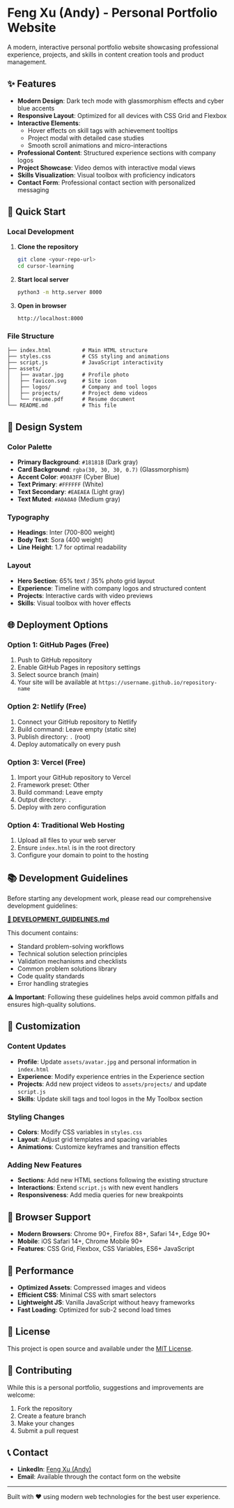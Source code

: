 # Feng Xu (Andy) - Personal Portfolio Website

A modern, interactive personal portfolio website showcasing professional experience, projects, and skills in content creation tools and product management.

## ✨ Features

- **Modern Design**: Dark tech mode with glassmorphism effects and cyber blue accents
- **Responsive Layout**: Optimized for all devices with CSS Grid and Flexbox
- **Interactive Elements**: 
  - Hover effects on skill tags with achievement tooltips
  - Project modal with detailed case studies
  - Smooth scroll animations and micro-interactions
- **Professional Content**: Structured experience sections with company logos
- **Project Showcase**: Video demos with interactive modal views
- **Skills Visualization**: Visual toolbox with proficiency indicators
- **Contact Form**: Professional contact section with personalized messaging

## 🚀 Quick Start

### Local Development

1. **Clone the repository**
   ```bash
   git clone <your-repo-url>
   cd cursor-learning
   ```

2. **Start local server**
   ```bash
   python3 -m http.server 8000
   ```

3. **Open in browser**
   ```
   http://localhost:8000
   ```

### File Structure

```
├── index.html          # Main HTML structure
├── styles.css          # CSS styling and animations
├── script.js           # JavaScript interactivity
├── assets/
│   ├── avatar.jpg      # Profile photo
│   ├── favicon.svg     # Site icon
│   ├── logos/          # Company and tool logos
│   ├── projects/       # Project demo videos
│   └── resume.pdf      # Resume document
└── README.md           # This file
```

## 🎨 Design System

### Color Palette
- **Primary Background**: `#18181B` (Dark gray)
- **Card Background**: `rgba(30, 30, 30, 0.7)` (Glassmorphism)
- **Accent Color**: `#00A3FF` (Cyber Blue)
- **Text Primary**: `#FFFFFF` (White)
- **Text Secondary**: `#EAEAEA` (Light gray)
- **Text Muted**: `#A0A0A0` (Medium gray)

### Typography
- **Headings**: Inter (700-800 weight)
- **Body Text**: Sora (400 weight)
- **Line Height**: 1.7 for optimal readability

### Layout
- **Hero Section**: 65% text / 35% photo grid layout
- **Experience**: Timeline with company logos and structured content
- **Projects**: Interactive cards with video previews
- **Skills**: Visual toolbox with hover effects

## 🌐 Deployment Options

### Option 1: GitHub Pages (Free)
1. Push to GitHub repository
2. Enable GitHub Pages in repository settings
3. Select source branch (main)
4. Your site will be available at `https://username.github.io/repository-name`

### Option 2: Netlify (Free)
1. Connect your GitHub repository to Netlify
2. Build command: Leave empty (static site)
3. Publish directory: `.` (root)
4. Deploy automatically on every push

### Option 3: Vercel (Free)
1. Import your GitHub repository to Vercel
2. Framework preset: Other
3. Build command: Leave empty
4. Output directory: `.`
5. Deploy with zero configuration

### Option 4: Traditional Web Hosting
1. Upload all files to your web server
2. Ensure `index.html` is in the root directory
3. Configure your domain to point to the hosting

## 📚 Development Guidelines

Before starting any development work, please read our comprehensive development guidelines:

**[📖 DEVELOPMENT_GUIDELINES.md](./DEVELOPMENT_GUIDELINES.md)**

This document contains:
- Standard problem-solving workflows
- Technical solution selection principles
- Validation mechanisms and checklists
- Common problem solutions library
- Code quality standards
- Error handling strategies

**⚠️ Important**: Following these guidelines helps avoid common pitfalls and ensures high-quality solutions.

## 🔧 Customization

### Content Updates
- **Profile**: Update `assets/avatar.jpg` and personal information in `index.html`
- **Experience**: Modify experience entries in the Experience section
- **Projects**: Add new project videos to `assets/projects/` and update `script.js`
- **Skills**: Update skill tags and tool logos in the My Toolbox section

### Styling Changes
- **Colors**: Modify CSS variables in `styles.css`
- **Layout**: Adjust grid templates and spacing variables
- **Animations**: Customize keyframes and transition effects

### Adding New Features
- **Sections**: Add new HTML sections following the existing structure
- **Interactions**: Extend `script.js` with new event handlers
- **Responsiveness**: Add media queries for new breakpoints

## 📱 Browser Support

- **Modern Browsers**: Chrome 90+, Firefox 88+, Safari 14+, Edge 90+
- **Mobile**: iOS Safari 14+, Chrome Mobile 90+
- **Features**: CSS Grid, Flexbox, CSS Variables, ES6+ JavaScript

## 🚀 Performance

- **Optimized Assets**: Compressed images and videos
- **Efficient CSS**: Minimal CSS with smart selectors
- **Lightweight JS**: Vanilla JavaScript without heavy frameworks
- **Fast Loading**: Optimized for sub-2 second load times

## 📄 License

This project is open source and available under the [MIT License](LICENSE).

## 🤝 Contributing

While this is a personal portfolio, suggestions and improvements are welcome:
1. Fork the repository
2. Create a feature branch
3. Make your changes
4. Submit a pull request

## 📞 Contact

- **LinkedIn**: [Feng Xu (Andy)](https://www.linkedin.com/in/feng-xu-510ba026a/)
- **Email**: Available through the contact form on the website

---

Built with ❤️ using modern web technologies for the best user experience.

